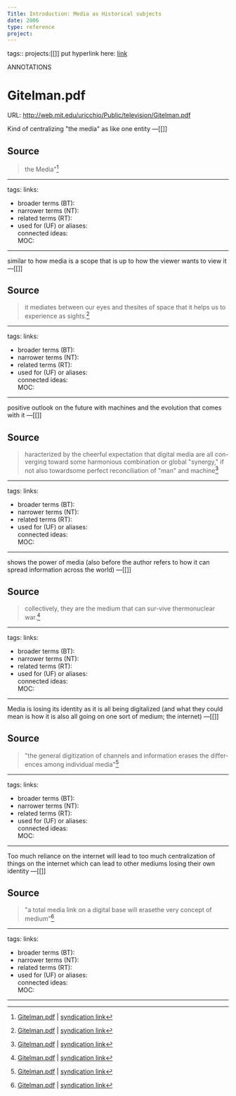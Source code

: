 ```yaml
---
Title: Introduction: Media as Historical subjects
date: 2006
type: reference
project:
---
```


tags::
projects:[[]]
put hyperlink here: [link](http://web.mit.edu/uricchio/Public/television/Gitelman.pdf) 

ANNOTATIONS
# Gitelman.pdf
URL: http://web.mit.edu/uricchio/Public/television/Gitelman.pdf

Kind of centralizing "the media" as like one entity 
&mdash;[[]]

## Source 
> the Media"[^1]

[^1]: [Gitelman.pdf](http://web.mit.edu/uricchio/Public/television/Gitelman.pdf) | [syndication link](tk) 

---
tags: 
links:  
- broader terms (BT):  
- narrower terms (NT):  
- related terms (RT):  
- used for (UF) or aliases:  
connected ideas:  
MOC:  

---
similar to how media is a scope that is up to how the viewer wants to view it
&mdash;[[]]

## Source 
> it mediates between our eyes and thesites of space that it helps us to experience as sights.[^1]

[^1]: [Gitelman.pdf](http://web.mit.edu/uricchio/Public/television/Gitelman.pdf) | [syndication link](tk) 

---
tags: 
links:  
- broader terms (BT):  
- narrower terms (NT):  
- related terms (RT):  
- used for (UF) or aliases:  
connected ideas:  
MOC:  

---
positive outlook on the future with machines and the evolution that comes with it
&mdash;[[]]

## Source 
> haracterized by the cheerful expectation that digital media are all con-verging toward some harmonious combination or global "synergy," if not also towardsome perfect reconciliation of "man" and machine[^1]

[^1]: [Gitelman.pdf](http://web.mit.edu/uricchio/Public/television/Gitelman.pdf) | [syndication link](tk) 

---
tags: 
links:  
- broader terms (BT):  
- narrower terms (NT):  
- related terms (RT):  
- used for (UF) or aliases:  
connected ideas:  
MOC:  

---
shows the power of media (also before the author refers to how it can spread information across the world)
&mdash;[[]]

## Source 
> collectively, they are the medium that can sur-vive thermonuclear war.[^1]

[^1]: [Gitelman.pdf](http://web.mit.edu/uricchio/Public/television/Gitelman.pdf) | [syndication link](tk) 

---
tags: 
links:  
- broader terms (BT):  
- narrower terms (NT):  
- related terms (RT):  
- used for (UF) or aliases:  
connected ideas:  
MOC:  

---
Media is losing its identity as it is all being digitalized (and what they could mean is how it is also all going on one sort of medium; the internet)
&mdash;[[]]

## Source 
> "the general digitization of channels and information erases the differ-ences among individual media"[^1]

[^1]: [Gitelman.pdf](http://web.mit.edu/uricchio/Public/television/Gitelman.pdf) | [syndication link](tk) 

---
tags: 
links:  
- broader terms (BT):  
- narrower terms (NT):  
- related terms (RT):  
- used for (UF) or aliases:  
connected ideas:  
MOC:  

---
Too much reliance on the internet will lead to too much centralization of things on the internet which can lead to other mediums losing their own identity
&mdash;[[]]

## Source 
> "a total media link on a digital base will erasethe very concept of medium"[^1]

[^1]: [Gitelman.pdf](http://web.mit.edu/uricchio/Public/television/Gitelman.pdf) | [syndication link](tk) 

---
tags: 
links:  
- broader terms (BT):  
- narrower terms (NT):  
- related terms (RT):  
- used for (UF) or aliases:  
connected ideas:  
MOC:  

---

